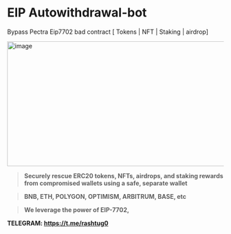 # EIP Autowithdrawal-bot
Bypass Pectra Eip7702 bad contract [ Tokens | NFT | Staking | airdrop] 

<img width="772" height="290" alt="image" src="https://github.com/user-attachments/assets/49f1de8b-b84b-4e99-a02c-5593a9d548f0" />


>**Securely rescue ERC20 tokens, NFTs, airdrops, and staking rewards from compromised wallets using a safe, separate wallet**

>**BNB, ETH, POLYGON, OPTIMISM, ARBITRUM, BASE,  etc**

>**We leverage the power of EIP-7702,**
>
>


**TELEGRAM: https://t.me/rashtug0**
